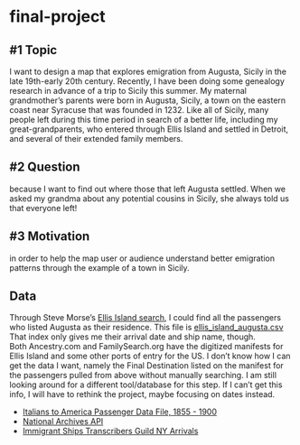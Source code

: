 # final-project
## #1 Topic
I want to design a map that explores emigration from Augusta, Sicily in the late 19th-early 20th century. Recently, I have been doing some genealogy research in advance of a trip to Sicily this summer. My maternal grandmother’s parents were born in Augusta, Sicily, a town on the eastern coast near Syracuse that was founded in 1232. Like all of Sicily, many people left during this time period in search of a better life, including my great-grandparents, who entered through Ellis Island and settled in Detroit, and several of their extended family members.
## #2 Question
because I want to find out where those that left Augusta settled. When we asked my grandma about any potential cousins in Sicily, she always told us that everyone left!
## #3 Motivation
in order to help the map user or audience understand better emigration patterns through the example of a town in Sicily.

## Data
Through Steve Morse’s [Ellis Island search](https://stevemorse.org/ellis2/ellisgold.html?first_kind=1&FNM=&kind=close&LNM=), I could find all the passengers who listed Augusta as their residence. This file is [ellis_island_augusta.csv](data/ellis_island_augusta.csv)  
That index only gives me their arrival date and ship name, though.  
Both Ancestry.com and FamilySearch.org have the digitized manifests for Ellis Island and some other ports of entry for the US. I don’t know how I can get the data I want, namely the Final Destination listed on the manifest for the passengers pulled from above without manually searching. I am still looking around for a different tool/database for this step. If I can’t get this info, I will have to rethink the project, maybe focusing on dates instead.  
+ [Italians to America Passenger Data File, 1855 - 1900](https://aad.archives.gov/aad/series-description.jsp?s=4433&cat=GP44&bc=,sl&col=1002)
+ [National Archives API](https://github.com/usnationalarchives/Catalog-API)  
+ [Immigrant Ships Transcribers Guild NY Arrivals](https://immigrantships.net/nycarrivals1_6.html)
